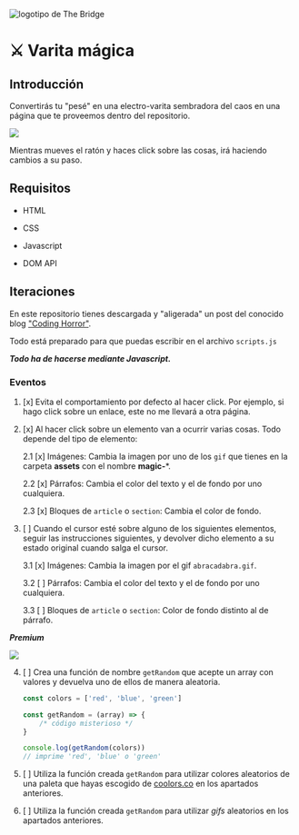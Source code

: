 ![logotipo de The Bridge](https://user-images.githubusercontent.com/27650532/77754601-e8365180-702b-11ea-8bed-5bc14a43f869.png "logotipo de The Bridge")

# :crossed_swords: Varita mágica #

## Introducción ##

Convertirás tu "pesé" en una electro-varita sembradora del caos en una página que te proveemos dentro del repositorio.

![](jarri.webp)

Mientras mueves el ratón y haces click sobre las cosas, irá haciendo cambios a su paso.

## Requisitos ##

- HTML

- CSS

- Javascript

- DOM API

## Iteraciones ##

En este repositorio tienes descargada y "aligerada" un post del conocido blog ["Coding Horror"](https://blog.codinghorror.com).

Todo está preparado para que puedas escribir en el archivo `scripts.js`

**_Todo ha de hacerse mediante Javascript._**

### Eventos ###

1. [x] Evita el comportamiento por defecto al hacer click. Por ejemplo, si hago click sobre un enlace, este no me llevará a otra página.

2. [x] Al hacer click sobre un elemento van a ocurrir varias cosas. Todo depende del tipo de elemento:

    2.1 [x] Imágenes: Cambia la imagen por uno de los `gif` que tienes en la carpeta **assets** con el nombre **magic-***.

    2.2 [x] Párrafos: Cambia el color del texto y el de fondo por uno cualquiera.

    2.3 [x] Bloques de `article` o `section`: Cambia el color de fondo.

3. [ ] Cuando el cursor esté sobre alguno de los siguientes elementos, seguir las instrucciones siguientes, y devolver dicho elemento a su estado original cuando salga el cursor.

    3.1 [x] Imágenes: Cambia la imagen por el gif `abracadabra.gif`.

    3.2 [ ] Párrafos: Cambia el color del texto y el de fondo por uno cualquiera.

    3.3 [ ] Bloques de `article` o `section`: Color de fondo distinto al de párrafo.

_**Premium**_

![](https://media.giphy.com/media/tpTOw6sljB2U/giphy.gif)

4. [ ] Crea una función de nombre `getRandom` que acepte un array con valores y devuelva uno de ellos de manera aleatoria.

    ```javascript
    const colors = ['red', 'blue', 'green']

    const getRandom = (array) => {
        /* código misterioso */
    }

    console.log(getRandom(colors))
    // imprime 'red', 'blue' o 'green'
    ```
5. [ ] Utiliza la función creada `getRandom` para utilizar colores aleatorios de una paleta que hayas escogido de [coolors.co](https://coolors.co/palettes/trending) en los apartados anteriores.

6. [ ] Utiliza la función creada `getRandom` para utilizar _gifs_ aleatorios  en los apartados anteriores.
